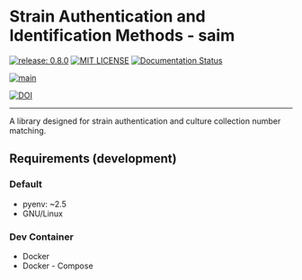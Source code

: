 # Strain Authentication and Identification Methods - saim

[![release: 0.8.0](https://img.shields.io/badge/rel-0.8.0-blue.svg?style=flat-square)](https://github.com/LeibnizDSMZ/saim.git)
[![MIT LICENSE](https://img.shields.io/badge/License-MIT-brightgreen.svg?style=flat-square)](https://choosealicense.com/licenses/mit/)
[![Documentation Status](https://img.shields.io/badge/docs-GitHub-blue.svg?style=flat-square)](https://LeibnizDSMZ.github.io/SAIM/)

[![main](https://github.com/LeibnizDSMZ/saim/actions/workflows/main.yml/badge.svg?branch=main)](https://github.com/LeibnizDSMZ/saim/actions/workflows/main.yml)

[![DOI](https://zenodo.org/badge/932743748.svg)](https://doi.org/10.5281/zenodo.14879790)

---

A library designed for strain authentication and
culture collection number matching.

## Requirements (development)

### Default

-   pyenv: ~2.5
-   GNU/Linux

### Dev Container

-   Docker
-   Docker - Compose
